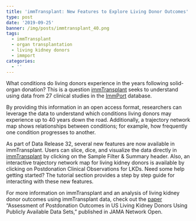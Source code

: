 ```yaml
---
title: 'immTransplant: New Features to Explore Living Donor Outcomes'
type: post
date: '2019-09-25'
banner: /img/posts/immtransplant_40.png
tags:
  - immTransplant
  - organ transplantation
  - living kidney donors
  - immport
categories:
  - ''
---
```

What conditions do living donors experience in the years following solid-organ donation? This is a question [immTransplant](https://www.immport.org/resources/immtransplant) seeks to understand using data from 27 clinical studies in the [ImmPort](https://www.immport.org/shared/home) database.

By providing this information in an open access format, researchers can leverage the data to understand which conditions living donors may experience up to 40 years down the road. Additionally, a trajectory network map shows relationships between conditions; for example, how frequently one condition progresses to another.

As part of Data Release 32, several new features are now available in immTransplant. Users can slice, dice, and visualize the data directly in [immTransplant](https://www.immport.org/resources/immtransplant) by clicking on the Sample Filter & Summary header. Also, an interactive trajectory network map for living kidney donors is available by clicking on Postdonation Clinical Observations for LKDs. Need some help getting started? The tutorial section provides a step by step guide for interacting with these new features.

For more information on immTransplant and an analysis of living kidney donor outcomes using immTransplant data, check out the [paper](https://www.ncbi.nlm.nih.gov/pubmed/?term=Assessment+of+Postdonation+Outcomes+in+US+Living+Kidney+Donors+Using+Publicly+Available+Data+Sets) “Assessment of Postdonation Outcomes in US Living Kidney Donors Using Publicly Available Data Sets,” published in JAMA Network Open.
